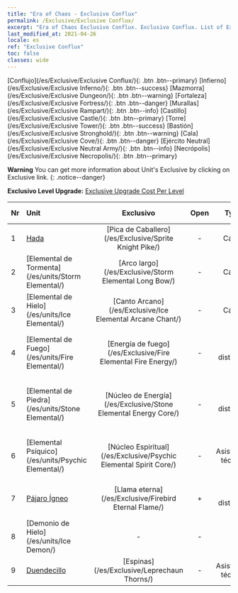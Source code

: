 ```yaml
---
title: "Era of Chaos - Exclusivo Conflux"
permalink: /Exclusive/Exclusive Conflux/
excerpt: "Era of Chaos Exclusivo Conflux. Exclusivo Conflux. List of Exclusivo Conflux in Era of Chaos"
last_modified_at: 2021-04-26
locale: es
ref: "Exclusive Conflux"
toc: false
classes: wide
---
```

 [Conflujo](/es/Exclusive/Exclusive Conflux/){: .btn .btn--primary} [Infierno](/es/Exclusive/Exclusive Inferno/){: .btn .btn--success} [Mazmorra](/es/Exclusive/Exclusive Dungeon/){: .btn .btn--warning} [Fortaleza](/es/Exclusive/Exclusive Fortress/){: .btn .btn--danger} [Murallas](/es/Exclusive/Exclusive Rampart/){: .btn .btn--info} [Castillo](/es/Exclusive/Exclusive Castle/){: .btn .btn--primary} [Torre](/es/Exclusive/Exclusive Tower/){: .btn .btn--success} [Bastión](/es/Exclusive/Exclusive Stronghold/){: .btn .btn--warning} [Cala](/es/Exclusive/Exclusive Cove/){: .btn .btn--danger} [Ejército Neutral](/es/Exclusive/Exclusive Neutral Army/){: .btn .btn--info} [Necrópolis](/es/Exclusive/Exclusive Necropolis/){: .btn .btn--primary} 

**Warning** You can get more information about Unit's Exclusive by clicking on Exclusive link. 
{: .notice--danger}

 **Exclusivo Level Upgrade:** [Exclusive Upgrade Cost Per Level](/Exclusive/ExclusiveUpgradeCostPerLevel/)

  | Nr |         Unit        | Exclusivo | Open  |    Type   |  Item to Rank UP      |  Aspecto   |
  |:---|:--------------------|:-------------:|:-----:|:---------:|:---------------------:|:-------:|
  | 1  | [Hada](/es/units/Sprite/) | [Pica de Caballero](/es/Exclusive/Sprite Knight Pike/) | - | Carga | [Ficha de Pica de Caballero](/ItemsES/con_916/) | - |
  | 2  | [Elemental de Tormenta](/es/units/Storm Elemental/) | [Arco largo](/es/Exclusive/Storm Elemental Long Bow/) | - | Carga | [Ficha de Arco Largo](/ItemsES/con_914/) | - |
  | 3  | [Elemental de Hielo](/es/units/Ice Elemental/) | [Canto Arcano](/es/Exclusive/Ice Elemental Arcane Chant/) | - | Carga | [Ficha de Canto Arcano](/ItemsES/con_915/) | - |
  | 4  | [Elemental de Fuego](/es/units/Fire Elemental/) | [Energía de fuego](/es/Exclusive/Fire Elemental Fire Energy/) | - | A distancia | [Ficha de Energía de fuego](/ItemsES/con_998/) | [Aspecto Especial de Energía de fuego](/ItemsES/con_666/) |
  | 5  | [Elemental de Piedra](/es/units/Stone Elemental/) | [Núcleo de Energía](/es/Exclusive/Stone Elemental Energy Core/) | - | A distancia | [Ficha de Núcleo de energía](/ItemsES/con_999/) | [Aspecto Especial de Núcleo de energía](/ItemsES/con_667/) |
  | 6  | [Elemental Psíquico](/es/units/Psychic Elemental/) | [Núcleo Espiritual](/es/Exclusive/Psychic Elemental Spirit Core/) | - | Asistencia técnica | [Ficha de Núcleo Espiritual](/ItemsES/con_1000/) | [Aspecto Especial de Núcleo Espiritual](/ItemsES/con_668/) |
  | 7  | [Pájaro Ígneo](/es/units/Firebird/) | [Llama eterna](/es/Exclusive/Firebird Eternal Flame/) | + | A distancia | [Ficha de Llama eterna](/ItemsES/con_1001/) | [Aspecto Especial de Llama eterna](/ItemsES/con_669/) |
  | 8  | [Demonio de Hielo](/es/units/Ice Demon/) | - | - | - | none | none |
  | 9  | [Duendecillo](/es/units/Leprechaun/) | [Espinas](/es/Exclusive/Leprechaun Thorns/) | - | Asistencia técnica | - | - |

